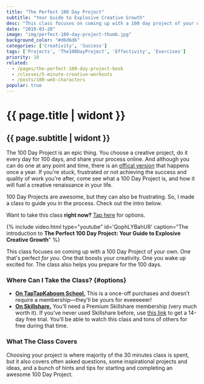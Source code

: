 ```yaml
---
title: "The Perfect 100 Day Project"
subtitle: "Your Guide to Explosive Creative Growth"
desc: "This class focuses on coming up with a 100 day project of your own. One that’s perfect for you. One that boosts your creativity. One you wake up excited for. The class also helps you prepare for the 100 days."
date: "2019-03-28"
image: "img/perfect-100-day-project-thumb.jpg"
background_color: "#d6d6d6"
categories: ['Creativity', 'Success']
tags: ['Projects', 'The100DayProject', 'Effectivity', 'Exercises']
priority: 10
related:
  - /pages/the-perfect-100-day-project-book
  - /classes/5-minute-creative-workouts
  - /posts/100-web-characters
popular: true
---
```


# {{ page.title | widont }}
## {{ page.subtitle | widont }}

The 100 Day Project is an epic thing. You choose a creative project, do it every day for 100 days, and share your process online. And although you can do one at any point and time, there is an [offical version](https://the100dayproject.org/) that happens once a year. If you're stuck, frustrated or not achieving the success and quality of work you're after, come see what a 100 Day Project is, and how it will fuel a creative renaissance in your life.

100 Day Projects are awesome, but they can also be frustrating. So, I made a class to guide you in the process. Check out the intro below.

Want to take this class **right now?** [Tap here](#options) for options.

{% include video.html type="youtube" id='QophLYBahU8' caption="The introduction to **The Perfect 100 Day Project: Your Guide to Explosive Creative Growth**" %}

This class focuses on coming up with a 100 Day Project of your own. One that's perfect *for you.* One that boosts your creativity. One you wake up excited for. The class also helps you prepare for the 100 days.

### Where Can I Take the Class? {#options}

- [**On TapTapKaboom School.**](https://ttkb.me/100-day-project) This is a once-off purchases and doesn’t require a membership—they’ll be yours for eveeeeeer!
- [**On Skillshare.**](https://ttkb.me/perfect-100-day-proj) You’ll need a Premium Skillshare membership (very much worth it). If you’ve never used Skillshare before, use [this link](https://ttkb.me/perfect-100-day-proj) to get a 14-day free trial. You’ll be able to watch this class and tons of others for free during that time.

### What The Class Covers
Choosing your project is where majority of the 30 minutes class is spent, but it also covers often asked questions, some inspirational projects and ideas, and a bunch of hints and tips for starting and completing an awesome 100 Day Project.